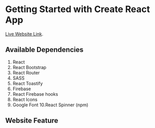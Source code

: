 # Getting Started with Create React App

[Live Website Link](https://github.com/facebook/create-react-app).

## Available Dependencies
1. React
2. React Bootstrap
3. React Router
4. SASS
5. React Toastify
6. Firebase
7. React Firebase hooks
8. React Icons
9. Google Font
10.React Spinner (npm)

## Website Feature